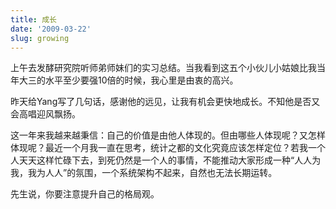```yaml
---
title: 成长
date: '2009-03-22'
slug: growing
---
```


上午去发酵研究院听师弟师妹们的实习总结。当我看到这五个小伙儿小姑娘比我当年大三的水平至少要强10倍的时候，我心里是由衷的高兴。

昨天给Yang写了几句话，感谢他的远见，让我有机会更快地成长。不知他是否又会高唱迎风飘扬。

这一年来我越来越秉信：自己的价值是由他人体现的。但由哪些人体现呢？又怎样体现呢？最近一个月我一直在思考，统计之都的文化究竟应该怎样定位？若我一个人天天这样忙碌下去，到死仍然是一个人的事情，不能推动大家形成一种“人人为我，我为人人”的氛围，一个系统架构不起来，自然也无法长期运转。

先生说，你要注意提升自己的格局观。
